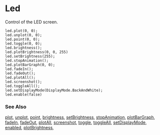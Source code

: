 # Led

Control of the LED screen.

```cards
led.plot(0, 0);
led.unplot(0, 0);
led.point(0, 0);
led.toggle(0, 0);
led.brightness();
led.plotBrightness(0, 0, 255)
led.setBrightness(255);
led.stopAnimation();
led.plotBarGraph(0, 0);
led.fadeIn();
led.fadeOut();
led.plotAll();
led.screenshot();
led.toggleAll();
led.setDisplayMode(DisplayMode.BackAndWhite);
led.enable(false)
```

### See Also

[plot](/reference/led/plot), [unplot](/reference/led/unplot), [point](/reference/led/point), [brightness](/reference/led/brightness), [setBrightness](/reference/led/set-brightness), [stopAnimation](/reference/led/stop-animation), [plotBarGraph](/reference/led/plot-bar-graph), [fadeIn](/reference/led/fade-in), [fadeOut](/reference/led/fade-out), [plotAll](/reference/led/plot-all), [screenshot](/reference/led/screenshot), [toggle](/reference/led/toggle), [toggleAll](/reference/led/toggle-all), [setDisplayMode](/reference/led/set-display-mode), [enabled](/reference/led/enable),
[plotBrightness](/reference/led/plot-brightness),
